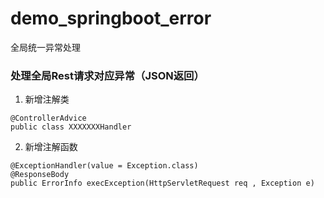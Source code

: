 # demo_springboot_error
全局统一异常处理

### 处理全局Rest请求对应异常（JSON返回）
1. 新增注解类
```
@ControllerAdvice
public class XXXXXXXHandler
```

2. 新增注解函数
```
@ExceptionHandler(value = Exception.class)
@ResponseBody
public ErrorInfo execException(HttpServletRequest req , Exception e)
```